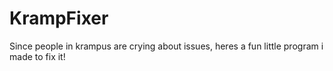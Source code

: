 # KrampFixer
Since people in krampus are crying about issues, heres a fun little program i made to fix it!
